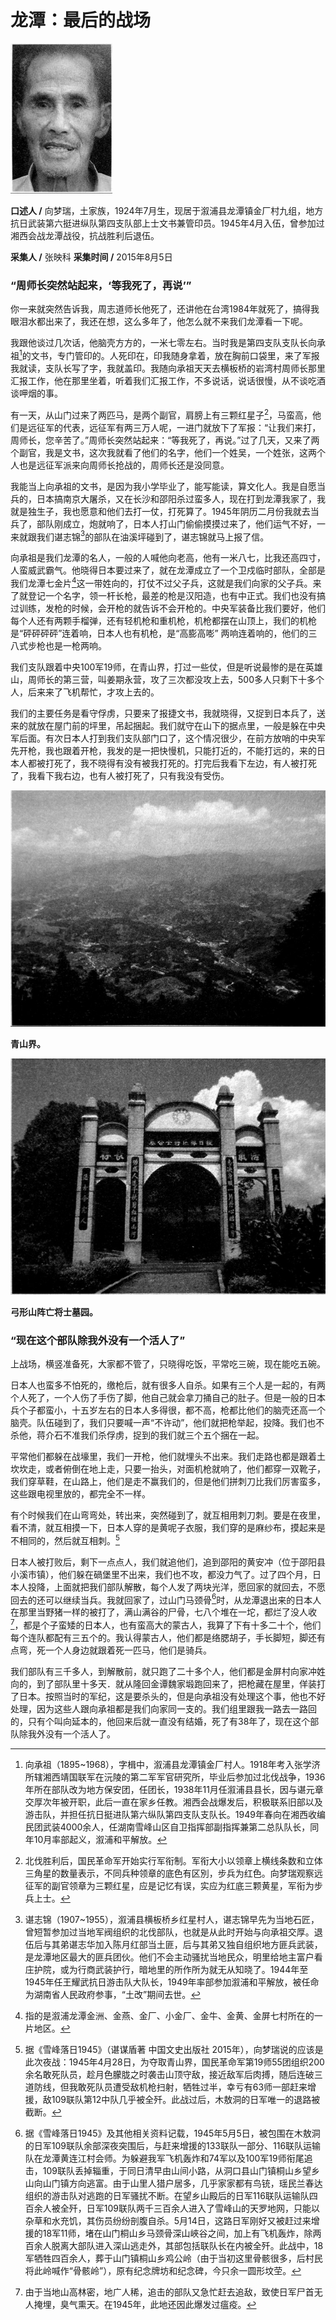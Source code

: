 # 龙潭：最后的战场

![向梦瑞](./../../assets/nobody54.JPG)

**口述人 /** 向梦瑞，土家族，1924年7月生，现居于溆浦县龙潭镇金厂村九组，地方抗日武装第六挺进纵队第四支队部上士文书兼管印员。1945年4月入伍，曾参加过湘西会战龙潭战役，抗战胜利后退伍。

**采集人 /** 张映科 **采集时间 /** 2015年8月5日

### “周师长突然站起来，‘等我死了，再说’”

你一来就突然告诉我，周志道师长他死了，还讲他在台湾1984年就死了，搞得我眼泪水都出来了，我还在想，这么多年了，他怎么就不来我们龙潭看一下呢。

我跟他谈过几次话，他脑壳方方的，一米七零左右。当时我是第四支队支队长向承祖[^10]的文书，专门管印的。人死印在，印我随身拿着，放在胸前口袋里，来了军报我就读，支队长写了字，我就盖印。我随向承祖天天去横板桥的岩湾村周师长那里汇报工作，他在那里坐着，听着我们汇报工作，不多说话，说话很慢，从不谈吃酒谈呷烟的事。

有一天，从山门过来了两匹马，是两个副官，肩膀上有三颗红星子[^11]，马蛮高，他们是远征军的代表，远征军有两三万人呢，一进门就放下了军报：“让我们来打，周师长，您辛苦了。”周师长突然站起来：“等我死了，再说。”过了几天，又来了两个副官，我是文书，这次我就看了他们的名字，他们一个姓吴，一个姓张，这两个人也是远征军派来向周师长抢战的，周师长还是没同意。

我能当上向承祖的文书，是因为我小学毕业了，能写能读，算文化人。我是自愿当兵的，日本搞南京大屠杀，又在长沙和邵阳杀过蛮多人，现在打到龙潭我家了，我就是独生子，我也愿意和他们去打一仗，打死算了。1945年阴历二月份我就去当兵了，部队刚成立，炮就响了，日本人打山门偷偷摸摸过来了，他们运气不好，一来就跟我们谌志锦[^12]的部队在油溪坪碰到了，谌志锦就马上报了信。

向承祖是我们龙潭的名人，一般的人喊他向老高，他有一米八七，比我还高四寸，人蛮威武霸气。他晓得日本要过来了，就在龙潭成立了一个卫戍临时部队，全部是我们龙潭七金片[^13]这一带姓向的，打仗不过父子兵，这就是我们向家的父子兵。来了就登记一个名字，领一杆长枪，最差的枪是汉阳造，也有中正式。我们也没有搞过训练，发枪的时候，会开枪的就告诉不会开枪的。中央军装备比我们要好，他们每个人还有两颗手榴弹，还有轻机枪和重机枪，机枪都摆在山顶上，我们的机枪是“砰砰砰砰”连着响，日本人也有机枪，是“高膨高嘭” 两响连着响的，他们的三八式步枪也是一枪两响。

我们支队跟着中央100军19师，在青山界，打过一些仗，但是听说最惨的是在英雄山，周师长的第三营，叫姜期永营，攻了三次都没攻上去，500多人只剩下十多个人，后来来了飞机帮忙，才攻上去的。

我们的主要任务是看守俘虏，只要来了报捷文书，我就晓得，又捉到日本兵了，送来的就放在屋门前的坪里，吊起捆起。我们就守在山下的据点里，一般是躲在中央军后面。有次日本人打到我们支队部门口了，这个情况很少，在前方放哨的中央军先开枪，我也跟着开枪，我发的是一把快慢机，只能打近的，不能打远的，来的日本人都被打死了，我不晓得有没有被我打死的。打完后我看下左边，有人被打死了，我看下我右边，也有人被打死了，只有我没有受伤。

![青山界。](./../../assets/nobody55.JPG)

**青山界。**

![弓形山阵亡将士墓园。](./../../assets/nobody56.JPG)

**弓形山阵亡将士墓园。**

### “现在这个部队除我外没有一个活人了”

上战场，横竖准备死，大家都不管了，只晓得吃饭，平常吃三碗，现在能吃五碗。

日本人也蛮多不怕死的，缴枪后，就有很多人自杀。如果有三个人是一起的，有两个人死了，一个人伤了手伤了脚，他自己就会拿刀捅自己的肚子。但是一般的日本兵个子都蛮小，十五岁左右的日本人多得很，都不高，枪都比他们的脑壳还高一个脑壳。队伍碰到了，我们只要喊一声“不许动”，他们就把枪举起，投降。我们也不杀他，蒋介石不准我们杀俘虏，捉到的我们就三个五个捆在一起。

平常他们都躲在战壕里，我们一开枪，他们就埋头不出来。我们走路也都是跟着土坎坎走，或者俯倒在地上走，只要一抬头，对面机枪就响了，他们都穿一双靴子，我们穿草鞋，在山路上，他们是走不赢我们的，但是他们拼刺刀比我们厉害蛮多，这些跟电视里放的，都完全不一样。

有个时候我们在山弯弯处，转出来，突然碰到了，就互相用刺刀刺。要是在夜里，看不清，就互相摸一下，日本人穿的是黄呢子衣服，我们穿的是麻纱布，摸起来是不相同的，然后就互相刺。[^14]

日本人被打败后，剩下一点点人，我们就追他们，追到邵阳的黄安冲（位于邵阳县小溪市镇），他们躲在碢堡里不出来，我们也不攻，都没力气了。过了四个月，日本人投降，上面就把我们部队解散，每个人发了两块光洋，愿回家的就回去，不愿回去的还可以继续当兵。我就回家了，过山门马颈骨[^15]时，从龙潭退出来的日本人在那里当野猪一样的被打了，满山满谷的尸骨，七八个堆在一坨，都烂了没人收[^16]，都是个子蛮矮的日本人，也有蛮高大的蒙古人，我算了下有十多二十个，他们每个连队都配有三五个的。我认得蒙古人，他们都是络腮胡子，手长脚短，脚还有点弯，死一个人身边就跟着死一匹马，他们是骑兵。

我们部队有三千多人，到解散前，就只跑了二十多个人，他们都是金屏村向家冲姓向的，到了部队里十多天．就从隆回金谭魏家塅跑回来了，把枪藏在屋里，佯装打了日本。按照当时的军纪，这是要杀头的，但是向承祖没有处理这个事，他也不好处理，因为这些人跟向承祖都是我们向家同一支的。我们组里跟我一路去一路回的，只有个叫向延本的，他回来后就一直没有结婚，死了有38年了，现在这个部队除我外没有一个活人了。

[^10]: 向承祖（1895~1968），字楫中，溆浦县龙潭镇金厂村人。1918年考入张学济所辖湘西靖国联军在沅陵的第二军军官研究所，毕业后参加过北伐战争，1936年所在部队改为地方保安团，任团长，1938年11月任溆浦县县长，因与谌元章交厚次年被开职，此后一直在家乡任教。湘西会战爆发后，积极联系旧部以及游击队，并担任抗日挺进队第六纵队第四支队支队长。1949年春向在湘西收编民团武装4000余人，任湖南雪峰山区自卫指挥部副指挥兼第二总队队长，同年10月率部起义，溆浦和平解放。

[^11]: 北伐胜利后，国民革命军开始实行军衔制。军衔大小以领章上横线条数和立体三角星的数量表示，不同兵种领章的底色有区別，步兵为红色。向梦瑞观察远征军的副官领章为三颗红星，应是记忆有误，实应为红底三颗黄星，军衔为步兵上士。

[^12]: 谌志锦（1907~1955），溆浦县横板桥乡红星村人，谌志锦早先为当地石匠，曾短暂参加过当地军阀组织的北伐部队，也就是从此时开始与向承祖交厚。退伍后与其弟谌志华加入陈月红部当土匪，后与其弟又独自组织地方匪兵武装，是龙潭地区最大的匪兵团伙。他们不会主动骚扰当地民众，明里给地主富户看庄护院，或为行商武装护行，暗地里的所作所为就无从知晓了。1944年至1945年任王耀武抗日游击队大队长，1949年率部参加溆浦和平解放，被任命为湖南省人民政府参事，“土改”期间去世。

[^13]: 指的是溆浦龙潭金洲、金燕、金厂、小金厂、金牛、金黄、金屏七村所在的一片地区。

[^14]: 据《雪峰落日1945》（谌谋盾著 中国文史出版社 2015年），向梦瑞说的应该是此次夜战：1945年4月28日，为夺取青山界，国民革命军第19师55团组织200余名敢死队员，趁月色朦胧之时袭击山顶守敌，接近敌军后肉搏，随后连破三道防线，但我敢死队员遭受敌机枪扫射，牺牲过半，幸亏有63师一部赶来增援，敌109联队第12中队几乎被全歼。此战过后，木敖洞的日军唯一的退路被截断。

[^15]: 据《雪峰落日1945》及其他相关资料记载，1945年5月5日，被包围在木敖洞的日军109联队余部深夜突围后，与赶来增援的133联队一部分、116联队运输队在龙潭黄连江村会师。为躲避我军飞机轰炸和74军以及100军19师衔尾追击，109联队丢掉辎重，于同日清早由山间小路，从洞口县山门镇桐山乡望乡山向山门镇方向逃富。由于山里人猎户居多，几乎家家都有鸟铳，瑶民兰春达组织的游击队对逃跑的日军骚扰不断。在望乡山殿后的日军116联队运输队四百余人被全歼，日军109联队两千三百余人进入了雪峰山的天罗地网，只能以杂草和水充饥，其伤员纷纷剖腹自杀。5月14日，这路日军刚好又被赶过来增援的18军11师，堵在山门桐山乡马颈骨深山峽谷之间，加上有飞机轰炸，除两百余人脱离大部队进入深山逃走外，其部包括联队长在内被全歼。此战中，18军牺牲四百余人，葬于山门镇桐山乡鸡公岭（由于当初这里骨骸很多，后村民将此岭喊作“骨骸岭”），原有纪念牌坊和纪念碑，今只余一圆形坟茔。

[^16]: 由于当地山高林密，地广人稀，追击的部队又急忙赶去追敌，致使日军尸首无人掩埋，臭气熏天。在1945年，此地还因此爆发过瘟疫。